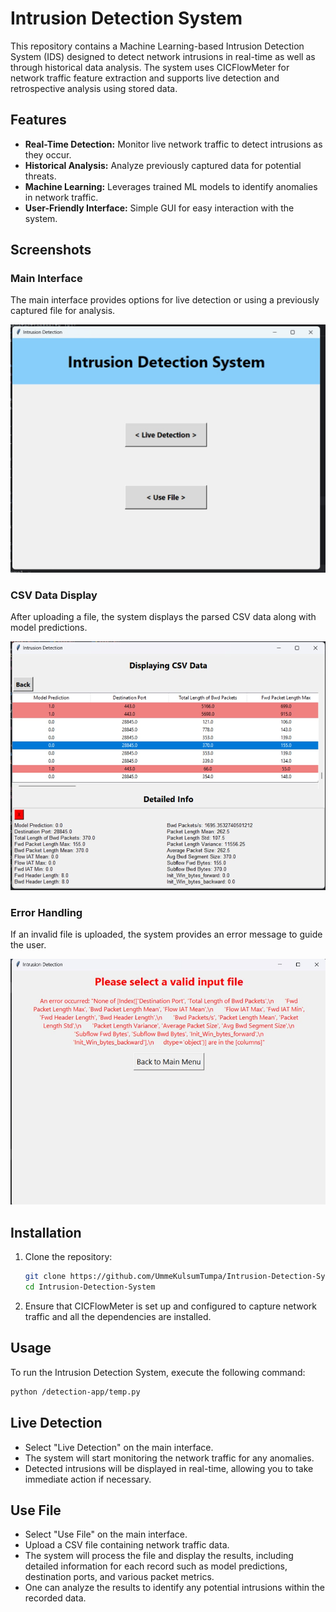 # Intrusion Detection System

This repository contains a Machine Learning-based Intrusion Detection System (IDS) designed to detect network intrusions in real-time as well as through historical data analysis. The system uses CICFlowMeter for network traffic feature extraction and supports live detection and retrospective analysis using stored data.

## Features

- **Real-Time Detection:** Monitor live network traffic to detect intrusions as they occur.
- **Historical Analysis:** Analyze previously captured data for potential threats.
- **Machine Learning:** Leverages trained ML models to identify anomalies in network traffic.
- **User-Friendly Interface:** Simple GUI for easy interaction with the system.

## Screenshots

### Main Interface
The main interface provides options for live detection or using a previously captured file for analysis.

![Main Interface](readme_pics/ids.jpeg)

### CSV Data Display
After uploading a file, the system displays the parsed CSV data along with model predictions.

![CSV Data Display](readme_pics/ids1.jpeg)

### Error Handling
If an invalid file is uploaded, the system provides an error message to guide the user.

![Error Handling](readme_pics/ids2.jpeg)

## Installation

1. Clone the repository:

    ```bash
    git clone https://github.com/UmmeKulsumTumpa/Intrusion-Detection-System.git
    cd Intrusion-Detection-System
    ```

2. Ensure that CICFlowMeter is set up and configured to capture network traffic and all the dependencies are installed.

## Usage

To run the Intrusion Detection System, execute the following command:

```bash
python /detection-app/temp.py
```

## Live Detection
- Select "Live Detection" on the main interface.
- The system will start monitoring the network traffic for any anomalies.
- Detected intrusions will be displayed in real-time, allowing you to take immediate action if necessary.


## Use File
- Select "Use File" on the main interface.
- Upload a CSV file containing network traffic data.
- The system will process the file and display the results, including detailed information for each record such as model predictions, destination ports, and various packet metrics.
- One can analyze the results to identify any potential intrusions within the recorded data.

